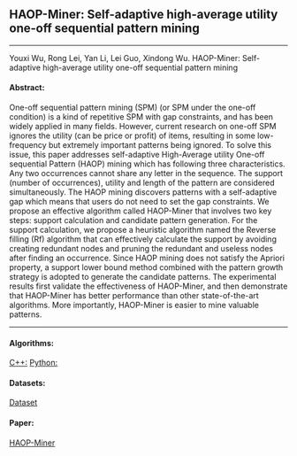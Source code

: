 ## HAOP-Miner: Self-adaptive high-average utility one-off sequential pattern mining
***

Youxi Wu, Rong  Lei, Yan Li, Lei Guo, Xindong Wu. HAOP-Miner: Self-adaptive high-average utility one-off sequential pattern mining

#### Abstract:
One-off sequential pattern mining (SPM) (or SPM under the one-off condition) is a kind of repetitive SPM with gap constraints, and has been widely applied in many fields. However, current research on one-off SPM ignores the utility (can be price or profit) of items, resulting in some low-frequency but extremely important patterns being ignored. To solve this issue, this paper addresses self-adaptive High-Average utility One-off sequential Pattern (HAOP) mining which has following three characteristics. Any two occurrences cannot share any letter in the sequence. The support (number of occurrences), utility and length of the pattern are considered simultaneously. The HAOP mining discovers patterns with a self-adaptive gap which means that users do not need to set the gap constraints. We propose an effective algorithm called HAOP-Miner that involves two key steps: support calculation and candidate pattern generation. For the support calculation, we propose a heuristic algorithm named the Reverse filling (Rf) algorithm that can effectively calculate the support by avoiding creating redundant nodes and pruning the redundant and useless nodes after finding an occurrence. Since HAOP mining does not satisfy the Apriori property, a support lower bound method combined with the pattern growth strategy is adopted to generate the candidate patterns. The experimental results first validate the effectiveness of HAOP-Miner, and then demonstrate that HAOP-Miner has better performance than other state-of-the-art algorithms. More importantly, HAOP-Miner is easier to mine valuable patterns.

---

#### Algorithms:
[C++:](https://github.com/wuc567/Pattern-Mining/blob/master/HAOP-Miner/C++)
[Python:](https://github.com/wuc567/Pattern-Mining/blob/master/HAOP-Miner/Python)
 
#### Datasets:
[Dataset](https://github.com/wuc567/Pattern-Mining/blob/master/HAOP-Miner/Dataset)

#### Paper:
[HAOP-Miner](https://github.com/wuc567/Pattern-Mining/blob/master/HAOP-Miner/haop-miner.pdf)